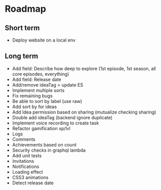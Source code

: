 Roadmap
=======

Short term
-----------

- Deploy website on a local env

Long term
---------

- Add field: Describe how deep to explore (1st episode, 1st season, all core episodes, everything)
- Add field: Release date
- Add/remove ideaTag > update ES
- Implement multiple sorts
- Fix remaining bugs
- Be able to sort by label (use raw)
- Add sort by for ideas
- Add Idea permission based on sharing (mutualize checking sharing)
- Double add ideaTag (backend ignore duplicate)
- Implement voice recording to create task
- Refactor gamification xp/lvl
- Logs
- Comments
- Achievements based on count
- Security checks in graphql lambda
- Add unit tests
- Invitations
- Notifications
- Loading effect
- CSS3 animations
- Detect release date
